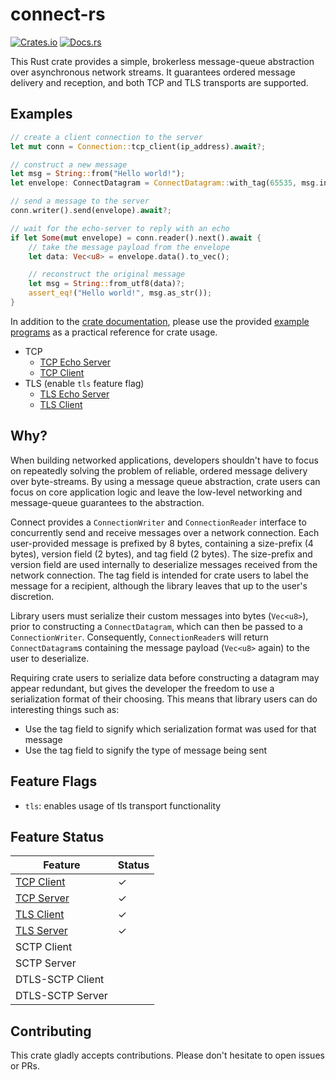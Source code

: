 # connect-rs

[![Crates.io][crates-badge]][crates-url]
[![Docs.rs][docs-badge]][docs-url]

[crates-badge]: https://img.shields.io/crates/v/connect.svg
[crates-url]: https://crates.io/crates/connect
[docs-badge]: https://docs.rs/connect/badge.svg
[docs-url]: https://docs.rs/connect
 
This Rust crate provides a simple, brokerless message-queue abstraction over asynchronous
network streams. It guarantees ordered message delivery and reception, and both TCP and TLS
transports are supported.

## Examples

````rust
// create a client connection to the server
let mut conn = Connection::tcp_client(ip_address).await?;

// construct a new message
let msg = String::from("Hello world!");
let envelope: ConnectDatagram = ConnectDatagram::with_tag(65535, msg.into_bytes())?;

// send a message to the server
conn.writer().send(envelope).await?;

// wait for the echo-server to reply with an echo
if let Some(mut envelope) = conn.reader().next().await {
    // take the message payload from the envelope
    let data: Vec<u8> = envelope.data().to_vec();

    // reconstruct the original message
    let msg = String::from_utf8(data)?;
    assert_eq!("Hello world!", msg.as_str());
}
````

In addition to the [crate documentation](https://docs.rs/connect/latest/connect/), please use
the provided [example programs](https://github.com/sachanganesh/connect-rs/tree/main/examples)
as a practical reference for crate usage.

- TCP
    - [TCP Echo Server](https://github.com/sachanganesh/connect-rs/tree/main/examples/tcp-echo-server)
    - [TCP Client](https://github.com/sachanganesh/connect-rs/tree/main/examples/tcp-client)
- TLS (enable `tls` feature flag)
    - [TLS Echo Server](https://github.com/sachanganesh/connect-rs/tree/main/examples/tls-echo-server)
    - [TLS Client](https://github.com/sachanganesh/connect-rs/tree/main/examples/tls-client)

## Why?

When building networked applications, developers shouldn't have to focus on repeatedly solving
the problem of reliable, ordered message delivery over byte-streams. By using a message
queue abstraction, crate users can focus on core application logic and leave the low-level
networking and message-queue guarantees to the abstraction.

Connect provides a `ConnectionWriter` and `ConnectionReader` interface to concurrently send
and receive messages over a network connection. Each user-provided message is prefixed by 8
bytes, containing a size-prefix (4 bytes), version field (2 bytes), and tag field (2 bytes).
The size-prefix and version field are used internally to deserialize messages received from the
network connection. The tag field is intended for crate users to label the message for a
recipient, although the library leaves that up to the user's discretion.

Library users must serialize their custom messages into bytes (`Vec<u8>`), prior to
constructing a `ConnectDatagram`, which can then be passed to a `ConnectionWriter`.
Consequently, `ConnectionReader`s will return `ConnectDatagram`s containing the message payload
(`Vec<u8>` again) to the user to deserialize.

Requiring crate users to serialize data before constructing a datagram may appear redundant, but
gives the developer the freedom to use a serialization format of their choosing. This means that
library users can do interesting things such as:

- Use the tag field to signify which serialization format was used for that message
- Use the tag field to signify the type of message being sent

## Feature Flags

- `tls`: enables usage of tls transport functionality

## Feature Status

| Feature                                             	| Status 	|
|-----------------------------------------------------	|--------	|
| [TCP Client](examples/tcp-client)      	            |    ✓   	|
| [TCP Server](examples/tcp-echo-server) 	            |    ✓   	|
| [TLS Client](examples/tls-client)      	            |    ✓   	|
| [TLS Server](examples/tls-echo-server) 	            |    ✓   	|
| SCTP Client                                         	|        	|
| SCTP Server                                         	|        	|
| DTLS-SCTP Client                                    	|        	|
| DTLS-SCTP Server                                    	|        	|

## Contributing

This crate gladly accepts contributions. Please don't hesitate to open issues or PRs.
